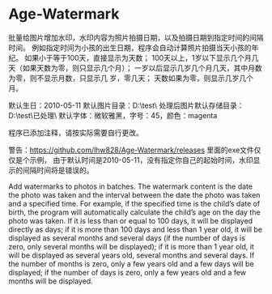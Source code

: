 # Age-Watermark
批量给图片增加水印，水印内容为照片拍摄日期，以及拍摄日期到指定时间的间隔时间。
例如指定时间为小孩的出生日期，程序会自动计算照片拍摄当天小孩的年纪。
如果小于等于100天，直接显示为天数；
100天以上，1岁以下显示几个月几天（如果天数为零，则只显示几个月）；
一岁以后显示几岁几个月几天，其中月数为零，则不显示月数，只显示几
岁，零几天；
天数如果为零，则显示几岁几个月。


默认生日：2010-05-11
默认图片目录：D:\\test\\
处理后图片默认存储目录：D:\\test\\已处理\\
默认字体：微软雅黑，字号：45，颜色：magenta

程序已添加注释，请按实际需要自行更改。

警告：https://github.com/lhw828/Age-Watermark/releases 里面的exe文件仅仅是个示例，
由于默认时间是2010-05-11，没有指定你自己的起始时间，水印显示的间隔时间将是错误的。

Add watermarks to photos in batches. The watermark content is the date 
the photo was taken and the interval between the date the photo was 
taken and a specified time. For example, if the specified time is the 
child’s date of birth, the program will automatically calculate the 
child’s age on the day the photo was taken. If it is less than or 
equal to 100 days, it will be displayed directly as days; if it is 
more than 100 days and less than 1 year old, it will be displayed as 
several months and several days (if the number of days is zero, only 
several months will be displayed); if it is more than 1 year old, it 
will be displayed as several years old, several months and several days. 
If the number of months is zero, only a few years old and a few days will 
be displayed; if the number of days is zero, only a few years old and a 
few months will be displayed.
